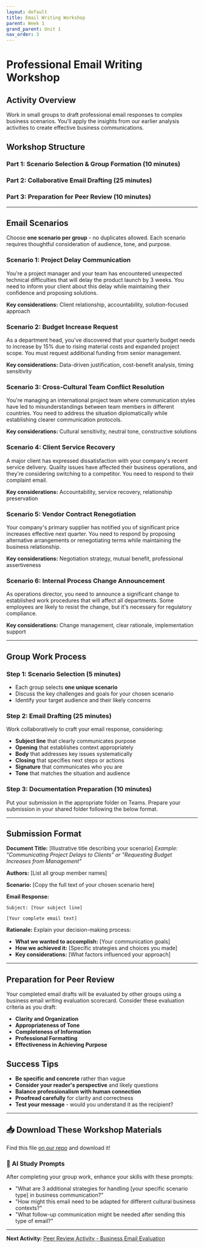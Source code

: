 ```yaml
---
layout: default
title: Email Writing Workshop
parent: Week 1
grand_parent: Unit 1
nav_order: 3
---
```


# Professional Email Writing Workshop

## Activity Overview

Work in small groups to draft professional email responses to complex business scenarios. You'll apply the insights from our earlier analysis activities to create effective business communications.

## Workshop Structure

### Part 1: Scenario Selection & Group Formation (10 minutes)
### Part 2: Collaborative Email Drafting (25 minutes)
### Part 3: Preparation for Peer Review (10 minutes)

---

## Email Scenarios

Choose **one scenario per group** - no duplicates allowed. Each scenario requires thoughtful consideration of audience, tone, and purpose.

### Scenario 1: Project Delay Communication
You're a project manager and your team has encountered unexpected technical difficulties that will delay the product launch by 3 weeks. You need to inform your client about this delay while maintaining their confidence and proposing solutions.

**Key considerations:** Client relationship, accountability, solution-focused approach

### Scenario 2: Budget Increase Request
As a department head, you've discovered that your quarterly budget needs to increase by 15% due to rising material costs and expanded project scope. You must request additional funding from senior management.

**Key considerations:** Data-driven justification, cost-benefit analysis, timing sensitivity

### Scenario 3: Cross-Cultural Team Conflict Resolution
You're managing an international project team where communication styles have led to misunderstandings between team members in different countries. You need to address the situation diplomatically while establishing clearer communication protocols.

**Key considerations:** Cultural sensitivity, neutral tone, constructive solutions

### Scenario 4: Client Service Recovery
A major client has expressed dissatisfaction with your company's recent service delivery. Quality issues have affected their business operations, and they're considering switching to a competitor. You need to respond to their complaint email.

**Key considerations:** Accountability, service recovery, relationship preservation

### Scenario 5: Vendor Contract Renegotiation
Your company's primary supplier has notified you of significant price increases effective next quarter. You need to respond by proposing alternative arrangements or renegotiating terms while maintaining the business relationship.

**Key considerations:** Negotiation strategy, mutual benefit, professional assertiveness

### Scenario 6: Internal Process Change Announcement
As operations director, you need to announce a significant change to established work procedures that will affect all departments. Some employees are likely to resist the change, but it's necessary for regulatory compliance.

**Key considerations:** Change management, clear rationale, implementation support

---

## Group Work Process

### Step 1: Scenario Selection (5 minutes)
- Each group selects **one unique scenario**
- Discuss the key challenges and goals for your chosen scenario
- Identify your target audience and their likely concerns

### Step 2: Email Drafting (25 minutes)
Work collaboratively to craft your email response, considering:
- **Subject line** that clearly communicates purpose
- **Opening** that establishes context appropriately
- **Body** that addresses key issues systematically
- **Closing** that specifies next steps or actions
- **Signature** that communicates who you are
- **Tone** that matches the situation and audience

### Step 3: Documentation Preparation (10 minutes)
Put your submission in the appropriate folder on Teams. Prepare your submission in your shared folder following the below format.

---

## Submission Format

**Document Title:** [Illustrative title describing your scenario]
*Example: "Communicating Project Delays to Clients" or "Requesting Budget Increases from Management"*

**Authors:** [List all group member names]

**Scenario:** [Copy the full text of your chosen scenario here]

**Email Response:**
```
Subject: [Your subject line]

[Your complete email text]
```

**Rationale:**
Explain your decision-making process:
- **What we wanted to accomplish:** [Your communication goals]
- **How we achieved it:** [Specific strategies and choices you made]
- **Key considerations:** [What factors influenced your approach]

---

## Preparation for Peer Review

Your completed email drafts will be evaluated by other groups using a business email writing evaluation scorecard. Consider these evaluation criteria as you draft:

- **Clarity and Organization**
- **Appropriateness of Tone**
- **Completeness of Information**
- **Professional Formatting**
- **Effectiveness in Achieving Purpose**

## Success Tips

- **Be specific and concrete** rather than vague
- **Consider your reader's perspective** and likely questions
- **Balance professionalism with human connection**
- **Proofread carefully** for clarity and correctness
- **Test your message** - would you understand it as the recipient?

---

## 📥 Download These Workshop Materials

Find this file [on our repo](https://github.com/alainamb/uic_tr35-business-english-II/blob/main/unit1/week1/email-writing-workshop.md) and download it!

### 🤖 AI Study Prompts
After completing your group work, enhance your skills with these prompts:
- "What are 3 additional strategies for handling [your specific scenario type] in business communication?"
- "How might this email need to be adapted for different cultural business contexts?"
- "What follow-up communication might be needed after sending this type of email?"

---

**Next Activity:** [Peer Review Activity - Business Email Evaluation](email-peer-review.md)
